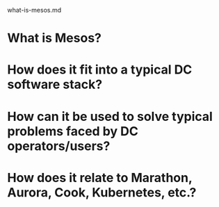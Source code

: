 what-is-mesos.md

# What is Mesos?

# How does it fit into a typical DC software stack?

# How can it be used to solve typical problems faced by DC operators/users?

# How does it relate to Marathon, Aurora, Cook, Kubernetes, etc.?
